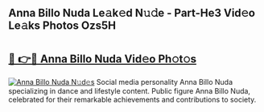 ## Anna Billo Nuda Le𝚊k𝚎d N𝚞𝚍e - Part-He3 Vid𝚎o Le𝚊ks Photos Ozs5H

# <h2><a href="http://fbe8j41.evod.top/?m=Anna+Billo+Nuda">🔗 👉🔴 Anna Billo Nuda Vid𝚎o Ph𝚘t𝚘s</a></h2>

[![Anna Billo Nuda N𝚞d𝚎s](https://i.imgur.com/8V9OHl7.gif)](http://fbe8j41.evod.top/?m=Anna+Billo+Nuda)
Social media personality Anna Billo Nuda specializing in dance and lifestyle content. Public figure Anna Billo Nuda, celebrated for their remarkable achievements and contributions to society. 
